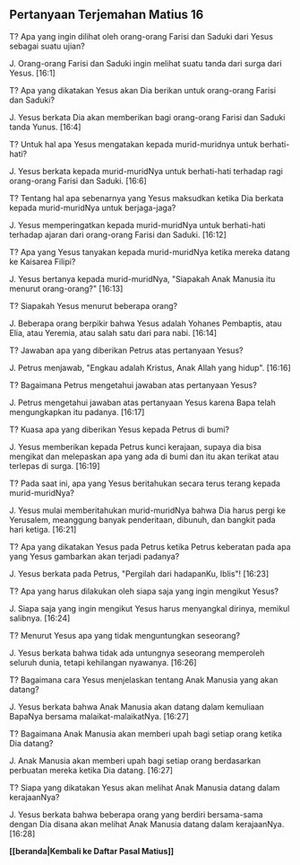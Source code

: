 ﻿## Pertanyaan Terjemahan Matius 16 ##

T? Apa yang ingin dilihat oleh orang-orang Farisi dan Saduki dari Yesus sebagai suatu ujian?

J. Orang-orang Farisi dan Saduki ingin melihat suatu tanda dari surga dari Yesus. [16:1]

T? Apa yang dikatakan Yesus akan Dia berikan untuk orang-orang Farisi dan Saduki?

J. Yesus berkata Dia akan memberikan bagi orang-orang Farisi dan Saduki tanda Yunus. [16:4]

T? Untuk hal apa Yesus mengatakan kepada murid-muridnya untuk berhati-hati?

J. Yesus berkata kepada murid-muridNya untuk berhati-hati terhadap ragi orang-orang Farisi dan Saduki. [16:6]

T? Tentang hal apa sebenarnya yang Yesus maksudkan ketika Dia berkata kepada murid-muridNya untuk berjaga-jaga?

J. Yesus memperingatkan kepada murid-muridNya untuk berhati-hati terhadap ajaran dari orang-orang Farisi dan Saduki. [16:12]

T? Apa yang Yesus tanyakan kepada murid-muridNya ketika mereka datang ke Kaisarea Filipi?

J. Yesus bertanya kepada murid-muridNya, "Siapakah Anak Manusia itu menurut orang-orang?" [16:13]

T? Siapakah Yesus menurut beberapa orang?

J. Beberapa orang berpikir bahwa Yesus adalah Yohanes Pembaptis, atau Elia, atau Yeremia, atau salah satu dari para nabi. [16:14]

T? Jawaban apa yang diberikan Petrus atas pertanyaan Yesus?

J. Petrus menjawab, "Engkau adalah Kristus, Anak Allah yang hidup". [16:16]

T? Bagaimana Petrus mengetahui jawaban atas pertanyaan Yesus?

J. Petrus mengetahui jawaban atas pertanyaan Yesus karena Bapa telah mengungkapkan itu padanya. [16:17]

T? Kuasa apa yang diberikan Yesus kepada Petrus di bumi?

J. Yesus memberikan kepada Petrus kunci kerajaan, supaya dia bisa mengikat dan melepaskan apa yang ada di bumi dan itu akan terikat atau terlepas di surga. [16:19]

T? Pada saat ini, apa yang Yesus beritahukan secara terus terang kepada murid-muridNya?

J. Yesus mulai memberitahukan murid-muridNya bahwa Dia harus pergi ke Yerusalem, meanggung banyak penderitaan, dibunuh, dan bangkit pada hari ketiga. [16:21]

T? Apa yang dikatakan Yesus pada Petrus ketika Petrus keberatan pada apa yang Yesus gambarkan akan terjadi padanya?

J. Yesus berkata pada Petrus, "Pergilah dari hadapanKu, Iblis"! [16:23]

T? Apa yang harus dilakukan oleh siapa saja yang ingin mengikut Yesus?

J. Siapa saja yang ingin mengikut Yesus harus menyangkal dirinya, memikul salibnya. [16:24]

T? Menurut Yesus apa yang tidak menguntungkan seseorang?

J. Yesus berkata bahwa tidak ada untungnya seseorang memperoleh seluruh dunia, tetapi kehilangan nyawanya. [16:26]

T? Bagaimana cara Yesus menjelaskan tentang Anak Manusia yang akan datang?

J. Yesus berkata bahwa Anak Manusia akan datang dalam kemuliaan BapaNya bersama malaikat-malaikatNya. [16:27]

T? Bagaimana Anak Manusia akan memberi upah bagi setiap orang ketika Dia datang?

J. Anak Manusia akan memberi upah bagi setiap orang berdasarkan perbuatan mereka ketika Dia datang. [16:27]

T? Siapa yang dikatakan Yesus akan melihat Anak Manusia datang dalam kerajaanNya?

J. Yesus berkata bahwa beberapa orang yang berdiri bersama-sama dengan Dia disana akan melihat Anak Manusia datang dalam kerajaanNya. [16:28]

__[[beranda|Kembali ke Daftar Pasal Matius]]__

